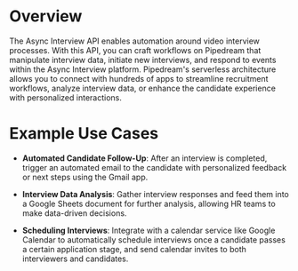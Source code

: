 # Overview

The Async Interview API enables automation around video interview processes. With this API, you can craft workflows on Pipedream that manipulate interview data, initiate new interviews, and respond to events within the Async Interview platform. Pipedream's serverless architecture allows you to connect with hundreds of apps to streamline recruitment workflows, analyze interview data, or enhance the candidate experience with personalized interactions.

# Example Use Cases

- **Automated Candidate Follow-Up**: After an interview is completed, trigger an automated email to the candidate with personalized feedback or next steps using the Gmail app.

- **Interview Data Analysis**: Gather interview responses and feed them into a Google Sheets document for further analysis, allowing HR teams to make data-driven decisions.

- **Scheduling Interviews**: Integrate with a calendar service like Google Calendar to automatically schedule interviews once a candidate passes a certain application stage, and send calendar invites to both interviewers and candidates.
